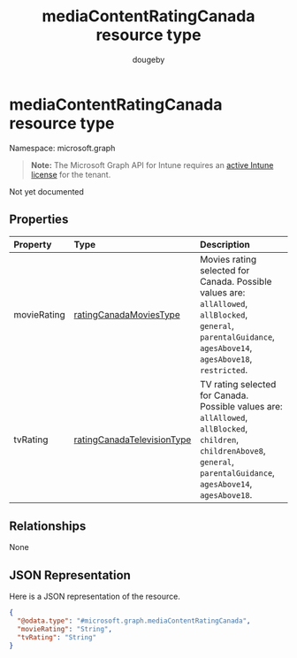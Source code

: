 ﻿---
title: "mediaContentRatingCanada resource type"
description: "Not yet documented"
author: "dougeby"
localization_priority: Normal
ms.prod: "intune"
doc_type: resourcePageType
---

# mediaContentRatingCanada resource type

Namespace: microsoft.graph

> **Note:** The Microsoft Graph API for Intune requires an [active Intune license](https://go.microsoft.com/fwlink/?linkid=839381) for the tenant.

Not yet documented

## Properties

| Property    | Type                                                                                         | Description                                                                                                                                                                |
| :---------- | :------------------------------------------------------------------------------------------- | :------------------------------------------------------------------------------------------------------------------------------------------------------------------------- |
| movieRating | [ratingCanadaMoviesType](../resources/intune-deviceconfig-ratingcanadamoviestype.md)         | Movies rating selected for Canada. Possible values are: `allAllowed`, `allBlocked`, `general`, `parentalGuidance`, `agesAbove14`, `agesAbove18`, `restricted`.             |
| tvRating    | [ratingCanadaTelevisionType](../resources/intune-deviceconfig-ratingcanadatelevisiontype.md) | TV rating selected for Canada. Possible values are: `allAllowed`, `allBlocked`, `children`, `childrenAbove8`, `general`, `parentalGuidance`, `agesAbove14`, `agesAbove18`. |

## Relationships

None

## JSON Representation

Here is a JSON representation of the resource.

<!-- {
  "blockType": "resource",
  "@odata.type": "microsoft.graph.mediaContentRatingCanada"
}
-->

```json
{
  "@odata.type": "#microsoft.graph.mediaContentRatingCanada",
  "movieRating": "String",
  "tvRating": "String"
}
```
